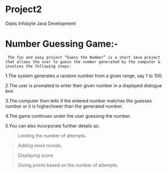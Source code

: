 # Project2
Oasis Infobyte Java Development
 # Number Guessing Game:-
     The fun and easy project “Guess the Number” is a short Java project that allows the user to guess the number generated by the computer & involves the following steps:

1.The system generates a random number from a given range, say 1 to 100.

2.The user is prompted to enter their given number in a displayed dialogue box.

3.The computer then tells if the entered number matches the guesses number or it is higher/lower than the generated number.

4.The game continues under the user guessing the number.

5.You can also incorporate further details as:

>Limiting the number of attempts.

>Adding more rounds.

>Displaying score.

>Giving points based on the number of attempts.
